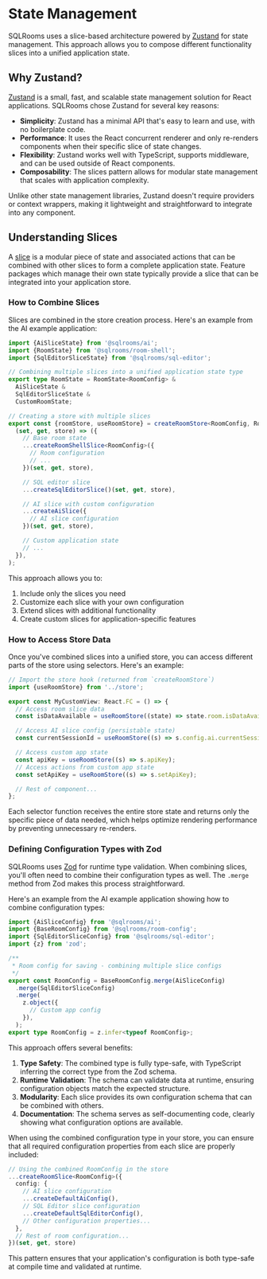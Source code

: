 # State Management

SQLRooms uses a slice-based architecture powered by [Zustand](http://zustand.docs.pmnd.rs/) for state management. This approach allows you to compose different functionality slices into a unified application state.

## Why Zustand?

[Zustand](https://zustand.docs.pmnd.rs/) is a small, fast, and scalable state management solution for React applications. SQLRooms chose Zustand for several key reasons:

- **Simplicity**: Zustand has a minimal API that's easy to learn and use, with no boilerplate code.
- **Performance**: It uses the React concurrent renderer and only re-renders components when their specific slice of state changes.
- **Flexibility**: Zustand works well with TypeScript, supports middleware, and can be used outside of React components.
- **Composability**: The slices pattern allows for modular state management that scales with application complexity.

Unlike other state management libraries, Zustand doesn't require providers or context wrappers, making it lightweight and straightforward to integrate into any component.

## Understanding Slices

A [slice](https://zustand.docs.pmnd.rs/guides/slices-pattern) is a modular piece of state and associated actions that can be combined with other slices to form a complete application state. Feature packages which manage their own state typically provide a slice that can be integrated into your application store.

### How to Combine Slices

Slices are combined in the store creation process. Here's an example from the AI example application:

```typescript
import {AiSliceState} from '@sqlrooms/ai';
import {RoomState} from '@sqlrooms/room-shell';
import {SqlEditorSliceState} from '@sqlrooms/sql-editor';

// Combining multiple slices into a unified application state type
export type RoomState = RoomState<RoomConfig> &
  AiSliceState &
  SqlEditorSliceState &
  CustomRoomState;

// Creating a store with multiple slices
export const {roomStore, useRoomStore} = createRoomStore<RoomConfig, RoomState>(
  (set, get, store) => ({
    // Base room state
    ...createRoomShellSlice<RoomConfig>({
      // Room configuration
      // ...
    })(set, get, store),

    // SQL editor slice
    ...createSqlEditorSlice()(set, get, store),

    // AI slice with custom configuration
    ...createAiSlice({
      // AI slice configuration
    })(set, get, store),

    // Custom application state
    // ...
  }),
);
```

This approach allows you to:

1. Include only the slices you need
2. Customize each slice with your own configuration
3. Extend slices with additional functionality
4. Create custom slices for application-specific features

### How to Access Store Data

Once you've combined slices into a unified store, you can access different parts of the store using selectors. Here's an example:

```typescript
// Import the store hook (returned from `createRoomStore`)
import {useRoomStore} from '../store';

export const MyCustomView: React.FC = () => {
  // Access room slice data
  const isDataAvailable = useRoomStore((state) => state.room.isDataAvailable);

  // Access AI slice config (persistable state)
  const currentSessionId = useRoomStore((s) => s.config.ai.currentSessionId);

  // Access custom app state
  const apiKey = useRoomStore((s) => s.apiKey);
  // Access actions from custom app state
  const setApiKey = useRoomStore((s) => s.setApiKey);

  // Rest of component...
};
```

Each selector function receives the entire store state and returns only the specific piece of data needed, which helps optimize rendering performance by preventing unnecessary re-renders.

### Defining Configuration Types with Zod

SQLRooms uses [Zod](https://zod.dev/) for runtime type validation. When combining slices, you'll often need to combine their configuration types as well. The `.merge` method from Zod makes this process straightforward.

Here's an example from the AI example application showing how to combine configuration types:

```typescript
import {AiSliceConfig} from '@sqlrooms/ai';
import {BaseRoomConfig} from '@sqlrooms/room-config';
import {SqlEditorSliceConfig} from '@sqlrooms/sql-editor';
import {z} from 'zod';

/**
 * Room config for saving - combining multiple slice configs
 */
export const RoomConfig = BaseRoomConfig.merge(AiSliceConfig)
  .merge(SqlEditorSliceConfig)
  .merge(
    z.object({
      // Custom app config
    }),
  );
export type RoomConfig = z.infer<typeof RoomConfig>;
```

This approach offers several benefits:

1. **Type Safety**: The combined type is fully type-safe, with TypeScript inferring the correct type from the Zod schema.
2. **Runtime Validation**: The schema can validate data at runtime, ensuring configuration objects match the expected structure.
3. **Modularity**: Each slice provides its own configuration schema that can be combined with others.
4. **Documentation**: The schema serves as self-documenting code, clearly showing what configuration options are available.

When using the combined configuration type in your store, you can ensure that all required configuration properties from each slice are properly included:

```typescript
// Using the combined RoomConfig in the store
...createRoomSlice<RoomConfig>({
  config: {
    // AI slice configuration
    ...createDefaultAiConfig(),
    // SQL Editor slice configuration
    ...createDefaultSqlEditorConfig(),
    // Other configuration properties...
  },
  // Rest of room configuration...
})(set, get, store)
```

This pattern ensures that your application's configuration is both type-safe at compile time and validated at runtime.
